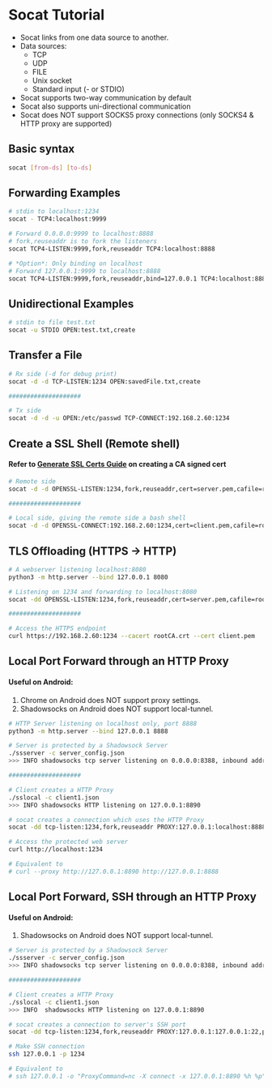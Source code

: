 # Socat Tutorial

- Socat links from one data source to another.
- Data sources:
    - TCP
    - UDP
    - FILE
    - Unix socket
    - Standard input (- or STDIO)    
- Socat supports two-way communication by default
- Socat also supports uni-directional communication
- Socat does NOT support SOCKS5 proxy connections (only SOCKS4 & HTTP proxy are supported)

## Basic syntax
```bash
socat [from-ds] [to-ds]
```

## Forwarding Examples
```bash
# stdin to localhost:1234
socat - TCP4:localhost:9999

# Forward 0.0.0.0:9999 to localhost:8888
# fork,reuseaddr is to fork the listeners
socat TCP4-LISTEN:9999,fork,reuseaddr TCP4:localhost:8888

# *Option*: Only binding on localhost
# Forward 127.0.0.1:9999 to localhost:8888
socat TCP4-LISTEN:9999,fork,reuseaddr,bind=127.0.0.1 TCP4:localhost:8888
```

## Unidirectional Examples
```bash
# stdin to file test.txt
socat -u STDIO OPEN:test.txt,create
```

## Transfer a File
```bash
# Rx side (-d for debug print)
socat -d -d TCP-LISTEN:1234 OPEN:savedFile.txt,create

####################

# Tx side
socat -d -d -u OPEN:/etc/passwd TCP-CONNECT:192.168.2.60:1234
```

## Create a SSL Shell (Remote shell)
#### Refer to [Generate SSL Certs Guide](./README_generate_ssl_certs.MD) on creating a CA signed cert

```bash
# Remote side
socat -d -d OPENSSL-LISTEN:1234,fork,reuseaddr,cert=server.pem,cafile=rootCA.crt -

####################

# Local side, giving the remote side a bash shell
socat -d -d OPENSSL-CONNECT:192.168.2.60:1234,cert=client.pem,cafile=rootCA.crt EXEC:/bin/bash
```

## TLS Offloading (HTTPS -> HTTP)
```bash
# A webserver listening localhost:8080
python3 -m http.server --bind 127.0.0.1 8080

# Listening on 1234 and forwarding to localhost:8080
socat -dd OPENSSL-LISTEN:1234,fork,reuseaddr,cert=server.pem,cafile=rootCA.crt tcp:localhost:8080

####################

# Access the HTTPS endpoint
curl https://192.168.2.60:1234 --cacert rootCA.crt --cert client.pem
```

## Local Port Forward through an HTTP Proxy
#### Useful on Android:
1. Chrome on Android does NOT support proxy settings. 
2. Shadowsocks on Android does NOT support local-tunnel.
```bash
# HTTP Server listening on localhost only, port 8888
python3 -m http.server --bind 127.0.0.1 8888

# Server is protected by a Shadowsock Server
./ssserver -c server_config.json
>>> INFO shadowsocks tcp server listening on 0.0.0.0:8388, inbound address 0.0.0.0:8388

####################

# Client creates a HTTP Proxy
./sslocal -c client1.json
>>> INFO shadowsocks HTTP listening on 127.0.0.1:8890

# socat creates a connection which uses the HTTP Proxy
socat -dd tcp-listen:1234,fork,reuseaddr PROXY:127.0.0.1:localhost:8888,proxyport=8890

# Access the protected web server
curl http://localhost:1234

# Equivalent to 
# curl --proxy http://127.0.0.1:8890 http://127.0.0.1:8888
```

## Local Port Forward, SSH through an HTTP Proxy
#### Useful on Android:
1. Shadowsocks on Android does NOT support local-tunnel.
```bash
# Server is protected by a Shadowsock Server
./ssserver -c server_config.json
>>> INFO shadowsocks tcp server listening on 0.0.0.0:8388, inbound address 0.0.0.0:8388

####################

# Client creates a HTTP Proxy
./sslocal -c client1.json
>>> INFO  shadowsocks HTTP listening on 127.0.0.1:8890

# socat creates a connection to server's SSH port
socat -dd tcp-listen:1234,fork,reuseaddr PROXY:127.0.0.1:127.0.0.1:22,proxyport=8890

# Make SSH connection
ssh 127.0.0.1 -p 1234

# Equivalent to 
# ssh 127.0.0.1 -o "ProxyCommand=nc -X connect -x 127.0.0.1:8890 %h %p"
```